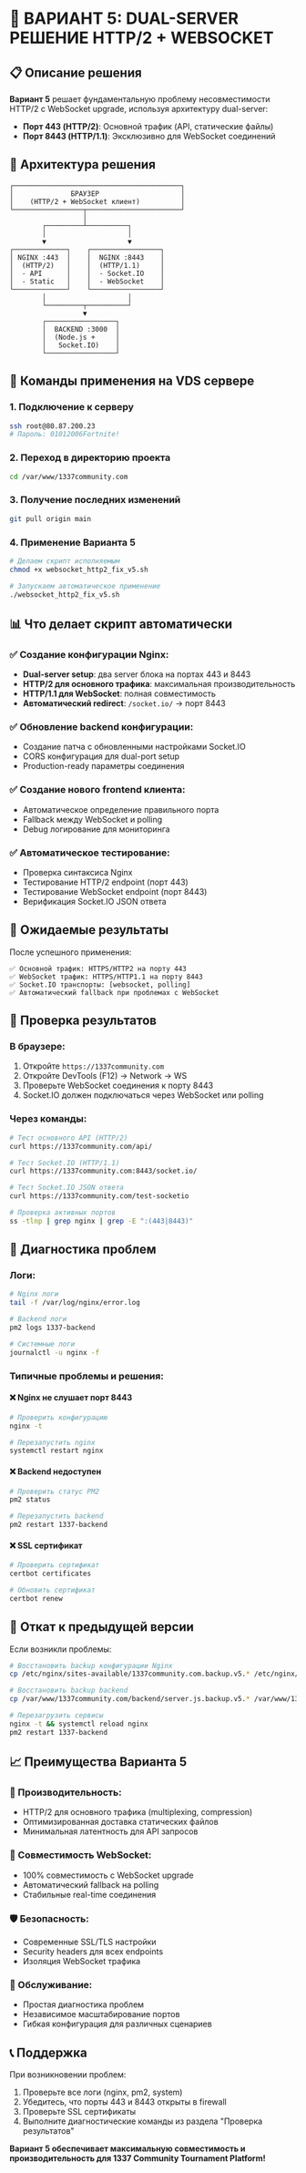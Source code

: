 # 🚀 ВАРИАНТ 5: DUAL-SERVER РЕШЕНИЕ HTTP/2 + WEBSOCKET

## 📋 Описание решения

**Вариант 5** решает фундаментальную проблему несовместимости HTTP/2 с WebSocket upgrade, используя архитектуру dual-server:

- **Порт 443 (HTTP/2)**: Основной трафик (API, статические файлы)
- **Порт 8443 (HTTP/1.1)**: Эксклюзивно для WebSocket соединений

## 🎯 Архитектура решения

```
┌─────────────────────────────────────────┐
│              БРАУЗЕР                    │
│    (HTTP/2 + WebSocket клиент)          │
└─────────────────┬───────────────────────┘
                  │
        ┌─────────┴──────────┐
        │                    │
        ▼                    ▼
┌─────────────┐    ┌─────────────────┐
│ NGINX :443  │    │  NGINX :8443    │
│  (HTTP/2)   │    │  (HTTP/1.1)     │
│  - API      │    │  - Socket.IO    │
│  - Static   │    │  - WebSocket    │
└─────────────┘    └─────────────────┘
        │                    │
        └─────────┬──────────┘
                  ▼
        ┌─────────────────┐
        │  BACKEND :3000  │
        │  (Node.js +     │
        │   Socket.IO)    │
        └─────────────────┘
```

## 🔧 Команды применения на VDS сервере

### 1. Подключение к серверу
```bash
ssh root@80.87.200.23
# Пароль: 01012006Fortnite!
```

### 2. Переход в директорию проекта
```bash
cd /var/www/1337community.com
```

### 3. Получение последних изменений
```bash
git pull origin main
```

### 4. Применение Варианта 5
```bash
# Делаем скрипт исполняемым
chmod +x websocket_http2_fix_v5.sh

# Запускаем автоматическое применение
./websocket_http2_fix_v5.sh
```

## 📊 Что делает скрипт автоматически

### ✅ Создание конфигурации Nginx:
- **Dual-server setup**: два server блока на портах 443 и 8443
- **HTTP/2 для основного трафика**: максимальная производительность
- **HTTP/1.1 для WebSocket**: полная совместимость
- **Автоматический redirect**: `/socket.io/` → порт 8443

### ✅ Обновление backend конфигурации:
- Создание патча с обновленными настройками Socket.IO
- CORS конфигурация для dual-port setup
- Production-ready параметры соединения

### ✅ Создание нового frontend клиента:
- Автоматическое определение правильного порта
- Fallback между WebSocket и polling
- Debug логирование для мониторинга

### ✅ Автоматическое тестирование:
- Проверка синтаксиса Nginx
- Тестирование HTTP/2 endpoint (порт 443)
- Тестирование WebSocket endpoint (порт 8443)
- Верификация Socket.IO JSON ответа

## 🎯 Ожидаемые результаты

После успешного применения:

```
✅ Основной трафик: HTTPS/HTTP2 на порту 443
✅ WebSocket трафик: HTTPS/HTTP1.1 на порту 8443
✅ Socket.IO транспорты: [websocket, polling]
✅ Автоматический fallback при проблемах с WebSocket
```

## 🧪 Проверка результатов

### В браузере:
1. Откройте `https://1337community.com`
2. Откройте DevTools (F12) → Network → WS
3. Проверьте WebSocket соединения к порту 8443
4. Socket.IO должен подключаться через WebSocket или polling

### Через команды:
```bash
# Тест основного API (HTTP/2)
curl https://1337community.com/api/

# Тест Socket.IO (HTTP/1.1)
curl https://1337community.com:8443/socket.io/

# Тест Socket.IO JSON ответа
curl https://1337community.com/test-socketio

# Проверка активных портов
ss -tlnp | grep nginx | grep -E ":(443|8443)"
```

## 🐛 Диагностика проблем

### Логи:
```bash
# Nginx логи
tail -f /var/log/nginx/error.log

# Backend логи
pm2 logs 1337-backend

# Системные логи
journalctl -u nginx -f
```

### Типичные проблемы и решения:

#### ❌ Nginx не слушает порт 8443
```bash
# Проверить конфигурацию
nginx -t

# Перезапустить nginx
systemctl restart nginx
```

#### ❌ Backend недоступен
```bash
# Проверить статус PM2
pm2 status

# Перезапустить backend
pm2 restart 1337-backend
```

#### ❌ SSL сертификат
```bash
# Проверить сертификат
certbot certificates

# Обновить сертификат
certbot renew
```

## 🔄 Откат к предыдущей версии

Если возникли проблемы:

```bash
# Восстановить backup конфигурации Nginx
cp /etc/nginx/sites-available/1337community.com.backup.v5.* /etc/nginx/sites-available/1337community.com

# Восстановить backup backend
cp /var/www/1337community.com/backend/server.js.backup.v5.* /var/www/1337community.com/backend/server.js

# Перезагрузить сервисы
nginx -t && systemctl reload nginx
pm2 restart 1337-backend
```

## 📈 Преимущества Варианта 5

### 🚀 Производительность:
- HTTP/2 для основного трафика (multiplexing, compression)
- Оптимизированная доставка статических файлов
- Минимальная латентность для API запросов

### 🔌 Совместимость WebSocket:
- 100% совместимость с WebSocket upgrade
- Автоматический fallback на polling
- Стабильные real-time соединения

### 🛡️ Безопасность:
- Современные SSL/TLS настройки
- Security headers для всех endpoints
- Изоляция WebSocket трафика

### 🔧 Обслуживание:
- Простая диагностика проблем
- Независимое масштабирование портов
- Гибкая конфигурация для различных сценариев

## 📞 Поддержка

При возникновении проблем:

1. Проверьте все логи (nginx, pm2, system)
2. Убедитесь, что порты 443 и 8443 открыты в firewall
3. Проверьте SSL сертификаты
4. Выполните диагностические команды из раздела "Проверка результатов"

**Вариант 5 обеспечивает максимальную совместимость и производительность для 1337 Community Tournament Platform!** 